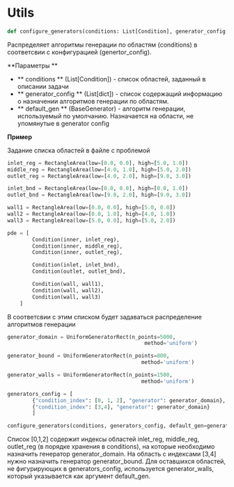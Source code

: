 # Utils

```python
def configure_generators(conditions: List[Condition], generator_config: List[dict], default_gen: BaseGenerator = None):
```

Распределяет алгоритмы генерации по областям (conditions) в соответсвии c конфигурацией (genertor_config).

**Параметры **

- ** conditions ** (List[Condition]) - список областей, заданный в описании задачи
- ** generator_config ** (List[dict]) - список содержащий информацию о назначении алгоритмов генерации по областям.
- ** default_gen ** (BaseGenerator) - алгоритм генерации, используемый по умолчанию. Назначается на области, не упомянутые в generator config 

**Пример**

Задание списка областей в файле с проблемой

```python
inlet_reg = RectangleArea(low=[0.0, 0.0], high=[5.0, 1.0])
middle_reg = RectangleArea(low=[4.0, 1.0], high=[5.0, 2.0])
outlet_reg = RectangleArea(low=[4.0, 2.0], high=[9.0, 3.0])

inlet_bnd = RectangleArea(low=[0.0, 0.0], high=[0.0, 1.0])
outlet_bnd = RectangleArea(low=[9.0, 2.0], high=[9.0, 3.0]) 

wall1 = RectangleArea(low=[0.0, 0.0], high=[5.0, 0.0])
wall2 = RectangleArea(low=[0.0, 1.0], high=[4.0, 1.0])
wall3 = RectangleArea(low=[5.0, 0.0], high=[5.0, 2.0])

pde = [
        Condition(inner, inlet_reg),
        Condition(inner, middle_reg),
        Condition(inner, outlet_reg),

        Condition(inlet, inlet_bnd),
        Condition(outlet, outlet_bnd),

        Condition(wall, wall1),
        Condition(wall, wall2),
        Condition(wall, wall3)
    ]
```

В соответсвии с этим списком будет задаваться распределение алгоритмов генерации

```python
generator_domain = UniformGeneratorRect(n_points=5000,
                                            method='uniform')

generator_bound = UniformGeneratorRect(n_points=800,
                                           method='uniform')

generator_walls = UniformGeneratorRect(n_points=1500,
                                           method='uniform')                                      

generators_config = [
        {"condition_index": [0, 1, 2], "generator": generator_domain},
        {"condition_index": [3,4], "generator": generator_domain}
        ]

configure_generators(conditions, generators_config, default_gen=generator_walls)
```

Список [0,1,2] содержит индексы областей inlet_reg, middle_reg, outlet_reg (в порядке хранения в conditions), на которые необходимо назначить генератор generator_domain.
На область с индексами [3,4] нужно назначить генератор generator_bound.
Для оставшихся областей, не фигурирующих в generators_config, используется generator_walls, который указывается как аргумент default_gen.